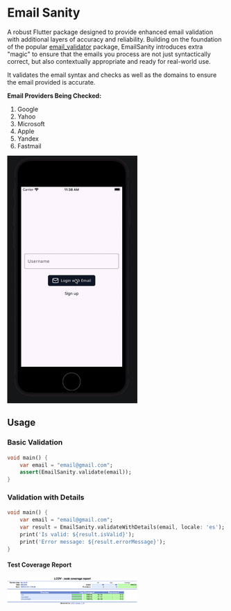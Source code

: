 # **Email Sanity**

A robust Flutter package designed to provide enhanced email validation with additional layers of accuracy and reliability. Building on the foundation of the popular [email_validator](https://pub.dev/packages/email_validator) package, EmailSanity introduces extra "magic" to ensure that the emails you process are not just syntactically correct, but also contextually appropriate and ready for real-world use.

It validates the email syntax and checks as well as the domains to ensure the email provided is accurate.

**Email Providers Being Checked:**

1. Google
2. Yahoo
3. Microsoft
4. Apple
5. Yandex
6. Fastmail

<img src="preview.gif" alt="Email Sanity Preview" width="300"/>

## **Usage**

### Basic Validation

```Dart
void main() {
    var email = "email@gmail.com";
    assert(EmailSanity.validate(email));
}
```

### Validation with Details

```Dart
void main() {
    var email = "email@gmail.com";
    var result = EmailSanity.validateWithDetails(email, locale: 'es'); // add optional locale (defaults to en)
    print('Is valid: ${result.isValid}');
    print('Error message: ${result.errorMessage}');
}
```

#### Test Coverage Report
<img src="coverage.png" alt="Test Coverage" width="300"/>
